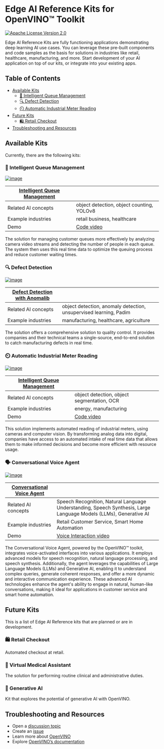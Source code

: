 # Edge AI Reference Kits for OpenVINO™ Toolkit

[![Apache License Version 2.0](https://img.shields.io/badge/license-Apache_2.0-green.svg)](https://github.com/openvinotoolkit/openvino_notebooks/blob/main/LICENSE)

Edge AI Reference Kits are fully functioning applications demonstrating deep learning AI use cases. You can leverage these pre-built components and code samples as the basis for solutions in industries like retail, healthcare, manufacturing, and more. Start development of your AI application on top of our kits, or integrate into your existing apps. 

## Table of Contents

- [Available Kits](#available-kits)
	- [🚶 Intelligent Queue Management](#-intelligent-queue-management)
	- [🔍 Defect Detection](#-defect-detection)
	- [⏲️ Automatic Industrial Meter Reading](#%EF%B8%8F-automatic-industrial-meter-reading)
- [Future Kits](#future-kits)
	- [🛍️ Retail Checkout](#%EF%B8%8F-retail-checkout)
- [Troubleshooting and Resources](#troubleshooting-and-resources)

## Available Kits
Currently, there are the following kits:

### 🚶 Intelligent Queue Management
[![image](https://github.com/openvinotoolkit/openvino_notebooks/assets/138901786/6874cfe8-3462-4b30-8026-c14aab7b695c)](intelligent_queue_management)

| [Intelligent Queue Management](intelligent_queue_management) |  |
| - | - |
| Related AI concepts | object detection, object counting, YOLOv8 |
| Example industries | retail business, healthcare |
| Demo | [Code video](https://www.youtube.com/watch?v=9E2baweCCXQ) |

The solution for managing customer queues more effectively by analyzing camera video streams and detecting the number of people in each queue. The system then uses this real time data to optimize the queuing process and reduce customer waiting times.

### 🔍 Defect Detection
[![image](https://github.com/openvinotoolkit/openvino_notebooks/assets/138901786/cf933593-31f7-44a5-9cd1-fc68e8a719a9)](defect_detection_anomalib)

| [Defect Detection with Anomalib](defect_detection_anomalib) |  |
| - | - |
| Related AI concepts | object detection, anomaly detection, unsupervised learning, Padim |
| Example industries | manufacturing, healthcare, agriculture |

The solution offers a comprehensive solution to quality control. It provides companies and their technical teams a single-source, end-to-end solution to catch manufacturing defects in real time.

### ⏲️ Automatic Industrial Meter Reading
[![image](https://github.com/openvinotoolkit/openvino_notebooks/assets/138901786/0136d123-15c9-4696-bf4d-b169b3c7db4d)](meter_reader)

| [Intelligent Queue Management](intelligent_queue_management) |  |
| - | - |
| Related AI concepts | object detection, object segmentation, OCR |
| Example industries | energy, manufacturing |
| Demo | [Code video](https://www.youtube.com/watch?v=9jcFGzFjHXo) |

This solution implements automated reading of industrial meters, using cameras and computer vision. By transforming analog data into digital, companies have access to an automated intake of real time data that allows them to make informed decisions and become more efficient with resource usage.

### 🗣️ Conversational Voice Agent
[![image](https://github.com/openvinotoolkit/openvino_notebooks/assets/138901786/conversational_voice_agent_image)](conversational_voice_agent)

| [Conversational Voice Agent](conversational_voice_agent) |  |
| - | - |
| Related AI concepts | Speech Recognition, Natural Language Understanding, Speech Synthesis, Large Language Models (LLMs), Generative AI |
| Example industries | Retail Customer Service, Smart Home Automation |
| Demo | [Voice Interaction video](https://www.youtube.com/watch?v=voice_agent_demo) |

The Conversational Voice Agent, powered by the OpenVINO™ toolkit, integrates voice-activated interfaces into various applications. It employs advanced models for speech recognition, natural language processing, and speech synthesis. Additionally, the agent leverages the capabilities of Large Language Models (LLMs) and Generative AI, enabling it to understand complex queries, generate coherent responses, and offer a more dynamic and interactive communication experience. These advanced AI technologies enhance the agent's ability to engage in natural, human-like conversations, making it ideal for applications in customer service and smart home automation.

## Future Kits
This is a list of Edge AI Reference kits that are planned or are in development.

### 🛍️ Retail Checkout

Automated checkout at retail.

### 🏥 Virtual Medical Assistant

The solution for performing routine clinical and administrative duties.

### 🤖 Generative AI

Kit that explores the potential of generative AI with OpenVINO.

## Troubleshooting and Resources
- Open a [discussion topic](https://github.com/openvinotoolkit/openvino_notebooks/discussions)
- Create an [issue](https://github.com/openvinotoolkit/openvino_notebooks/issues)
- Learn more about [OpenVINO](https://www.intel.com/content/www/us/en/developer/tools/openvino-toolkit/overview.html)
- Explore [OpenVINO’s documentation](https://docs.openvino.ai/2023.0/home.html)
